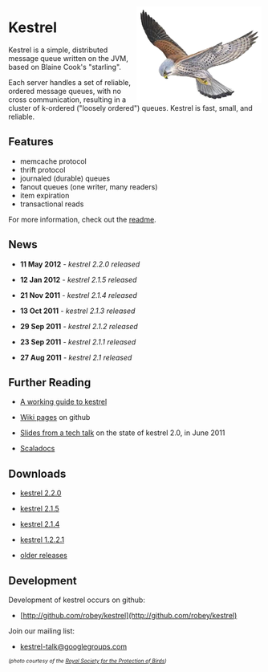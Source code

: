 <img src="kestrel-hovering.png" style="float: right"></a>

Kestrel
=======

Kestrel is a simple, distributed message queue written on the JVM, based on
Blaine Cook's "starling".

Each server handles a set of reliable, ordered message queues, with no cross
communication, resulting in a cluster of k-ordered ("loosely ordered") queues.
Kestrel is fast, small, and reliable.

Features
--------

- memcache protocol
- thrift protocol
- journaled (durable) queues
- fanout queues (one writer, many readers)
- item expiration
- transactional reads

For more information, check out the [readme](readme.html).

News
----

- **11 May 2012** - *kestrel 2.2.0 released*

- **12 Jan 2012** - *kestrel 2.1.5 released*

- **21 Nov 2011** - *kestrel 2.1.4 released*

- **13 Oct 2011** - *kestrel 2.1.3 released*

- **29 Sep 2011** - *kestrel 2.1.2 released*

- **23 Sep 2011** - *kestrel 2.1.1 released*

- **27 Aug 2011** - *kestrel 2.1 released*

Further Reading
---------------

- [A working guide to kestrel](docs/guide.html)

- [Wiki pages](https://github.com/robey/kestrel/wiki) on github

- [Slides from a tech talk](kestrel-tech-talk-jun2011.pdf) on the state of kestrel 2.0, in June 2011

- [Scaladocs](http://robey.github.com/kestrel/doc/main/api/index.html)

Downloads
---------

- [kestrel 2.2.0](download/kestrel-2.2.0.zip)

- [kestrel 2.1.5](download/kestrel-2.1.5.zip)

- [kestrel 2.1.4](download/kestrel-2.1.4.zip)

- [kestrel 1.2.2.1](download/kestrel-1.2.2.1.zip)

- [older releases](download/)

Development
-----------

Development of kestrel occurs on github:

- [http://github.com/robey/kestrel](http://github.com/robey/kestrel)

Join our mailing list:

- [kestrel-talk@googlegroups.com](http://groups.google.com/group/kestrel-talk)


<div style="font-size: 75%; margin-left: 0px; font-style: italic">
(photo courtesy of the
<a href="http://www.rspb.org.uk/wildlife/birdguide/name/k/kestrel/index.aspx">Royal Society for the Protection of Birds</a>)
</div>
